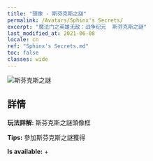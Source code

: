 ```yaml
---
title: "頭像 - 斯芬克斯之謎"
permalink: /Avatars/Sphinx's Secrets/
excerpt: "魔法门之英雄无敌：战争纪元  斯芬克斯之謎"
last_modified_at: 2021-06-08
locale: cn
ref: "Sphinx's Secrets.md"
toc: false
classes: wide
---
```

 ![斯芬克斯之謎](/images/a/avatarFrame_25.png)

## 詳情

 **玩法詳解:** 斯芬克斯之謎頭像框 

 **Tips:** 參加斯芬克斯之謎獲得 

 **Is available:**  + 

